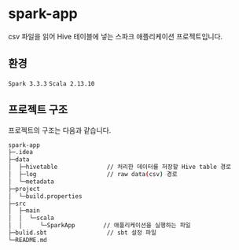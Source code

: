 # spark-app
csv 파일을 읽어 Hive 테이블에 넣는 스파크 애플리케이션 프로젝트입니다.

## 환경
```Spark 3.3.3```
```Scala 2.13.10```
## 프로젝트 구조
프로젝트의 구조는 다음과 같습니다.<br>
```bash
spark-app
├─.idea
├─data
│  ├─hivetable              // 처리한 데이터를 저장할 Hive table 경로
│  ├─log                    // raw data(csv) 경로
│  └─metadata
├─project
│  └─build.properties
├─src
│  ├─main
│  │  └─scala
│  │     └─SparkApp        // 애플리케이션을 실행하는 파일
├─bulid.sbt                 // sbt 설정 파일
└─README.md
```